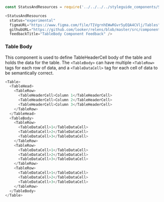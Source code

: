 ```js noeditor
const StatusAndResources = require('../../../../styleguide_components/StatusAndResources').StatusAndResources;

<StatusAndResources
  status="experimental"
  figmaURL="https://www.figma.com/file/TIVgrnhEWwRGvr5yEQA4CVlj/Tables"
  githubURL="https://github.com/looker/relens/blob/master/src/components/Table/TableBody/TableBody.tsx"
  feedbackTitle="TableBody Component Feedback" />
```
### Table Body

This component is used to define TableHeaderCell body of the table and holds the data for the table. The `<TableBody>` can have multiple `<TableRow>` tags for each row of data, and a `<TableDataCell>` tag for each cell of data to be semantically correct.

```js
<Table>
  <TableHead>
    <TableRow>
      <TableHeaderCell>Column 1</TableHeaderCell>
      <TableHeaderCell>Column 2</TableHeaderCell>
      <TableHeaderCell>Column 3</TableHeaderCell>
    </TableRow>
  </TableHead>
  <TableBody>
    <TableRow>
      <TableDataCell>1</TableDataCell>
      <TableDataCell>2</TableDataCell>
      <TableDataCell>3</TableDataCell>
    </TableRow>
    <TableRow>
      <TableDataCell>1</TableDataCell>
      <TableDataCell>2</TableDataCell>
      <TableDataCell>3</TableDataCell>
    </TableRow>
    <TableRow>
      <TableDataCell>1</TableDataCell>
      <TableDataCell>2</TableDataCell>
      <TableDataCell>3</TableDataCell>
    </TableRow>
  </TableBody>
</Table>
```
